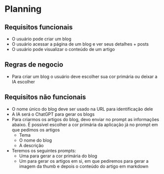 # Planning

## Requisitos funcionais

- O usuário pode criar um blog
- O usuário acessar a página de um blog e ver seus detalhes + posts
- O usuário pode visualizar o conteúdo de um artigo

## Regras de negocio

- Para criar um blog o usuário deve escolher sua cor primária ou deixar a IA escolher

## Requisitos não funcionais

- O nome único do blog deve ser usado na URL para identificação dele
- A IA será o ChatGPT para gerar os blogs
- Para criarmos os artigos do blog, devo enviar no prompt as informações abaixo. É possível escolher a cor primária da aplicação já no prompt em que pedimos os artigos
    - Tema
    - O nome do blog
    - A descrição
- Teremos os seguintes prompts:
    - Uma para gerar a cor primária do blog 
    - Um para gerar os artigos em si, em que pediremos para gerar a imagem da thumb e depois o conteúdo do artigo em markdown

